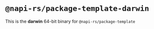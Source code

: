 # `@napi-rs/package-template-darwin`

This is the **darwin** 64-bit binary for `@napi-rs/package-template`
